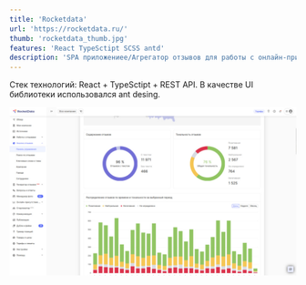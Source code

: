```yaml
---
title: 'Rocketdata'
url: 'https://rocketdata.ru/'
thumb: 'rocketdata_thumb.jpg'
features: 'React TypeSctipt SCSS antd'
description: 'SPA приложениее/Агрегатор отзывов для работы с онлайн-присутствием брендов'
---
```


Стек технологий: React + TypeSctipt + REST API. В качестве UI библиотеки использовался ant desing. 

![shp](/src/img/projects/rocketdata_page.jpg)

